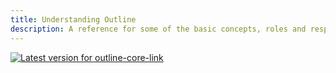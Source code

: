 ```yaml
---
title: Understanding Outline
description: A reference for some of the basic concepts, roles and responsibilities Outline plays in the overall ecosystem of an organization. 
---
```


[![Latest version for outline-core-link](https://img.shields.io/npm/v/@phase2/outline-core-link)](https://www.npmjs.com/package/@phase2/outline-core-link)
